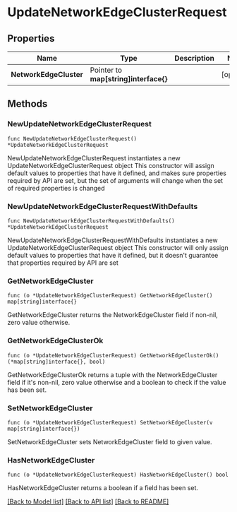# UpdateNetworkEdgeClusterRequest

## Properties

Name | Type | Description | Notes
------------ | ------------- | ------------- | -------------
**NetworkEdgeCluster** | Pointer to **map[string]interface{}** |  | [optional] 

## Methods

### NewUpdateNetworkEdgeClusterRequest

`func NewUpdateNetworkEdgeClusterRequest() *UpdateNetworkEdgeClusterRequest`

NewUpdateNetworkEdgeClusterRequest instantiates a new UpdateNetworkEdgeClusterRequest object
This constructor will assign default values to properties that have it defined,
and makes sure properties required by API are set, but the set of arguments
will change when the set of required properties is changed

### NewUpdateNetworkEdgeClusterRequestWithDefaults

`func NewUpdateNetworkEdgeClusterRequestWithDefaults() *UpdateNetworkEdgeClusterRequest`

NewUpdateNetworkEdgeClusterRequestWithDefaults instantiates a new UpdateNetworkEdgeClusterRequest object
This constructor will only assign default values to properties that have it defined,
but it doesn't guarantee that properties required by API are set

### GetNetworkEdgeCluster

`func (o *UpdateNetworkEdgeClusterRequest) GetNetworkEdgeCluster() map[string]interface{}`

GetNetworkEdgeCluster returns the NetworkEdgeCluster field if non-nil, zero value otherwise.

### GetNetworkEdgeClusterOk

`func (o *UpdateNetworkEdgeClusterRequest) GetNetworkEdgeClusterOk() (*map[string]interface{}, bool)`

GetNetworkEdgeClusterOk returns a tuple with the NetworkEdgeCluster field if it's non-nil, zero value otherwise
and a boolean to check if the value has been set.

### SetNetworkEdgeCluster

`func (o *UpdateNetworkEdgeClusterRequest) SetNetworkEdgeCluster(v map[string]interface{})`

SetNetworkEdgeCluster sets NetworkEdgeCluster field to given value.

### HasNetworkEdgeCluster

`func (o *UpdateNetworkEdgeClusterRequest) HasNetworkEdgeCluster() bool`

HasNetworkEdgeCluster returns a boolean if a field has been set.


[[Back to Model list]](../README.md#documentation-for-models) [[Back to API list]](../README.md#documentation-for-api-endpoints) [[Back to README]](../README.md)



